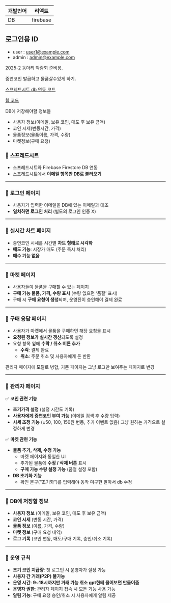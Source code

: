 | 개발언어 | 리액트 |
| --- | --- |
| DB | firebase |

## 로그인용 ID
- user : user1@example.com
- admin : admin@example.com

2025-2 동아리 박람회 준비용.

증연코인 발급하고 물품살수있게 하기.

[스프레드시트 db 연동 코드](https://www.notion.so/db-1cd8a0e6dc9b8011b15ffa94cc4cb018?pvs=21)

[웹 코드](https://www.notion.so/1cd8a0e6dc9b806fb16decd522da9220?pvs=21)

DB에 저장해야할 정보들

- 사용자 정보(이메일, 보유 코인, 매도 후 보유 금액)
- 코인 시세(변동시간, 가격)
- 물품정보(물품이름, 가격, 수량)
- 마켓정보(구매 요청)

### 📌 **스프레드시트**

- 스프레드시트와 Firebase Firestore DB 연동
- 스프레드시트에서 **이메일 항목만 DB로 불러오기**

---

### 📌 **로그인 페이지**

- 사용자가 입력한 이메일을 DB에 있는 이메일과 대조
- **일치하면 로그인 처리** (별도의 로그인 인증 X)

---

### 📌 **실시간 차트 페이지**

- 증연코인 시세를 시간별 **차트 형태로 시각화**
- **매도 기능**: 시장가 매도 (주문 즉시 처리)
- **매수 기능 없음**

---

### 📌 **마켓 페이지**

- 사용자들이 물품을 구매할 수 있는 페이지
- **구매 가능 물품, 가격, 수량 표시** (수량 없으면 ‘품절’ 표시)
- 구매 시 **구매 요청이 생성**되며, 운영진이 승인해야 결제 완료

---

### 📌 **구매 응답 페이지**

- 사용자가 마켓에서 물품을 구매하면 해당 요청을 표시
- **요청된 정보가 실시간 갱신**되도록 설정
- 요청 항목 옆에 **수락 / 취소 버튼 추가**
    - **수락**: 결제 완료
    - **취소**: 주문 취소 및 사용자에게 돈 반환

관리자 페이지에 모달로 병합, 기존 페이지는 그냥 로그만 보여주는 페이지로 변경

---

### 📌 **관리자 페이지**

✅ **코인 관련 기능**

- **초기가격 설정** (설정 시간도 기록)
- **사용자에게 증연코인 부여 가능** (이메일 검색 후 수량 입력)
- **시세 조정 기능** (±50, 100, 150원 변동, 추가 이벤트 없음) 그냥 원하는 가격으로 설정하게 변경

✅ **마켓 관련 기능**

- **물품 추가, 삭제, 수정 가능**
    - 마켓 페이지와 동일한 UI
    - 추가된 물품에 **수정 / 삭제 버튼** 표시
    - **구매 가능 수량 설정 가능** (품절 설정 포함)
- **DB 초기화 기능**
    - 확인 문구(“초기화”)를 입력해야 동작 미구현 알아서 db 수정

---

### 📌 **DB에 저장할 정보**

- **사용자 정보** (이메일, 보유 코인, 매도 후 보유 금액)
- **코인 시세** (변동 시간, 가격)
- **물품 정보** (이름, 가격, 수량)
- **마켓 정보** (구매 요청 내역)
- **로그 기록** (코인 변동, 매도/구매 기록, 승인/취소 기록)

---

### 📌 **운영 규칙**

- **초기 코인 지급량**: 첫 로그인 시 운영자가 설정 가능
- **사용자 간 거래(P2P) 불가능**
- **운영 시간**: **9~18시까지만 거래 가능 취소 gpt한테 물어보면 만들어줌**
- **운영자 권한**: 관리자 페이지 접속 시 모든 기능 사용 가능
- **알림 기능**: 구매 요청 승인/취소 시 사용자에게 알림 제공
